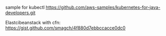 
sample for kubectl
https://github.com/aws-samples/kubernetes-for-java-developers.git



Elastcibeanstack with cfn:
https://gist.github.com/smagch/4f880d7ebbccacce0dc0


